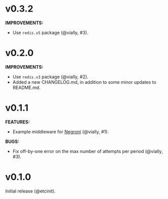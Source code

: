 # v0.3.2

**IMPROVEMENTS:**
- Use `redis.v5` package (@vially, #3).

# v0.2.0

**IMPROVEMENTS:**
- Use `redis.v3` package (@vially, #2).
- Added a new CHANGELOG.md, in addition to some minor updates to README.md.

# v0.1.1

**FEATURES:**

- Example middleware for [Negroni](https://github.com/codegangsta/negroni)
(@vially, #1).

**BUGS:**

- Fix off-by-one error on the max number of attempts per period (@vially, #3).

# v0.1.0

Initial release (@etcinit).
